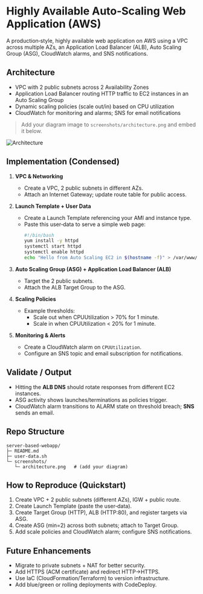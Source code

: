 # Highly Available Auto‑Scaling Web Application (AWS)

A production‑style, highly available web application on AWS using a VPC across multiple AZs, an Application Load Balancer (ALB), Auto Scaling Group (ASG), CloudWatch alarms, and SNS notifications.

## Architecture
- VPC with 2 public subnets across 2 Availability Zones
- Application Load Balancer routing HTTP traffic to EC2 instances in an Auto Scaling Group
- Dynamic scaling policies (scale out/in) based on CPU utilization
- CloudWatch for monitoring and alarms; SNS for email notifications

> Add your diagram image to `screenshots/architecture.png` and embed it below.

![Architecture](screenshots/architecture.png)

## Implementation (Condensed)
1. **VPC & Networking**
   - Create a VPC, 2 public subnets in different AZs.
   - Attach an Internet Gateway; update route table for public access.

2. **Launch Template + User Data**
   - Create a Launch Template referencing your AMI and instance type.
   - Paste this user‑data to serve a simple web page:
     ```bash
     #!/bin/bash
     yum install -y httpd
     systemctl start httpd
     systemctl enable httpd
     echo "Hello from Auto Scaling EC2 in $(hostname -f)" > /var/www/html/index.html
     ```

3. **Auto Scaling Group (ASG) + Application Load Balancer (ALB)**
   - Target the 2 public subnets.
   - Attach the ALB Target Group to the ASG.

4. **Scaling Policies**
   - Example thresholds:
     - Scale out when CPUUtilization > 70% for 1 minute.
     - Scale in when CPUUtilization < 20% for 1 minute.

5. **Monitoring & Alerts**
   - Create a CloudWatch alarm on `CPUUtilization`.
   - Configure an SNS topic and email subscription for notifications.

## Validate / Output
- Hitting the **ALB DNS** should rotate responses from different EC2 instances.
- ASG activity shows launches/terminations as policies trigger.
- CloudWatch alarm transitions to ALARM state on threshold breach; **SNS** sends an email.

## Repo Structure
```
server-based-webapp/
├─ README.md
├─ user-data.sh
└─ screenshots/
   └─ architecture.png   # (add your diagram)
```

## How to Reproduce (Quickstart)
1. Create VPC + 2 public subnets (different AZs), IGW + public route.
2. Create Launch Template (paste the user‑data).
3. Create Target Group (HTTP), ALB (HTTP:80), and register targets via ASG.
4. Create ASG (min=2) across both subnets; attach to Target Group.
5. Add scale policies and CloudWatch alarm; configure SNS notifications.

## Future Enhancements
- Migrate to private subnets + NAT for better security.
- Add HTTPS (ACM certificate) and redirect HTTP→HTTPS.
- Use IaC (CloudFormation/Terraform) to version infrastructure.
- Add blue/green or rolling deployments with CodeDeploy.
